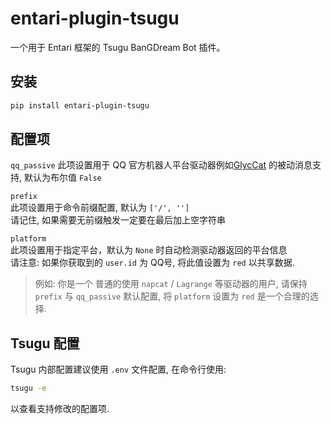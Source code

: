 # entari-plugin-tsugu

一个用于 Entari 框架的 Tsugu BanGDream Bot 插件。

## 安装

```bash
pip install entari-plugin-tsugu
```

## 配置项

`qq_passive`
此项设置用于 QQ 官方机器人平台驱动器例如[GlycCat](https://github.com/WindowsSov8forUs/GlycCat) 的被动消息支持, 默认为布尔值 `False` 

`prefix`   
此项设置用于命令前缀配置, 默认为 `['/', '']`   
请记住, 如果需要无前缀触发一定要在最后加上空字符串

`platform`   
此项设置用于指定平台，默认为 `None` 时自动检测驱动器返回的平台信息  
请注意: 如果你获取到的 `user.id` 为 QQ号, 将此值设置为 `red` 以共享数据.


> 例如: 你是一个 普通的使用 `napcat` / `Lagrange` 等驱动器的用户, 请保持 `prefix` 与 `qq_passive` 默认配置, 将 `platform` 设置为 `red` 是一个合理的选择.


## Tsugu 配置

Tsugu 内部配置建议使用 `.env` 文件配置, 在命令行使用:
```bash
tsugu -e 
```
以查看支持修改的配置项.